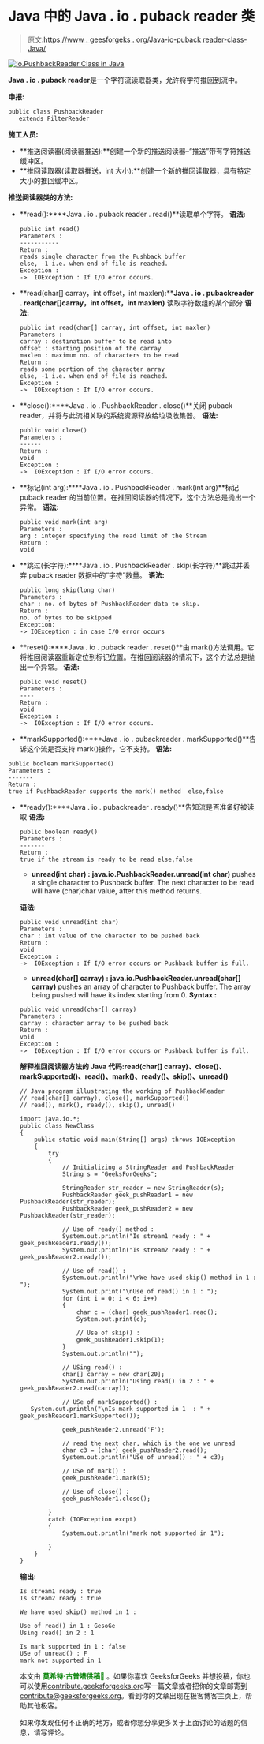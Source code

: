 # Java 中的 Java . io . puback reader 类

> 原文:[https://www . geesforgeks . org/Java-io-puback reader-class-Java/](https://www.geeksforgeeks.org/java-io-pushbackreader-class-java/)

[![io.PushbackReader Class in Java](img/d8795b3ff0aac783549b342fe88a7e28.png)](https://media.geeksforgeeks.org/wp-content/uploads/io.PushbackReader-Class-in-Java.jpg)

**Java . io . puback reader**是一个字符流读取器类，允许将字符推回到流中。

**申报:**

```
public class PushbackReader
   extends FilterReader
```

**施工人员:**

*   **推送阅读器(阅读器推送):**创建一个新的推送阅读器–“推送”带有字符推送缓冲区。
*   **推回读取器(读取器推送，int 大小):**创建一个新的推回读取器，具有特定大小的推回缓冲区。

**推送阅读器类的方法:**

*   **read():****Java . io . puback reader . read()**读取单个字符。
    **语法:**

    ```
    public int read()
    Parameters :
    -----------
    Return : 
    reads single character from the Pushback buffer 
    else, -1 i.e. when end of file is reached.
    Exception :
    ->  IOException : If I/O error occurs.
    ```

*   **read(char[] carray，int offset，int maxlen):****Java . io . pubackreader . read(char[]carray，int offset，int maxlen)** 读取字符数组的某个部分
    **语法:**

    ```
    public int read(char[] carray, int offset, int maxlen)
    Parameters :
    carray : destination buffer to be read into
    offset : starting position of the carray
    maxlen : maximum no. of characters to be read
    Return : 
    reads some portion of the character array
    else, -1 i.e. when end of file is reached.
    Exception :
    ->  IOException : If I/O error occurs.
    ```

*   **close():****Java . io . PushbackReader . close()**关闭 puback reader，并将与此流相关联的系统资源释放给垃圾收集器。
    **语法:**

    ```
    public void close()
    Parameters :
    ------
    Return : 
    void
    Exception :
    ->  IOException : If I/O error occurs.
    ```

*   **标记(int arg):****Java . io . PushbackReader . mark(int arg)**标记 puback reader 的当前位置。在推回阅读器的情况下，这个方法总是抛出一个异常。
    **语法:**

    ```
    public void mark(int arg)
    Parameters :
    arg : integer specifying the read limit of the Stream
    Return : 
    void
    ```

*   **跳过(长字符):****Java . io . PushbackReader . skip(长字符)**跳过并丢弃 puback reader 数据中的“字符”数量。
    **语法:**

    ```
    public long skip(long char)
    Parameters : 
    char : no. of bytes of PushbackReader data to skip.
    Return : 
    no. of bytes to be skipped
    Exception: 
    -> IOException : in case I/O error occurs
    ```

*   **reset():****Java . io . puback reader . reset()**由 mark()方法调用。它将推回阅读器重新定位到标记位置。在推回阅读器的情况下，这个方法总是抛出一个异常。
    **语法:**

    ```
    public void reset()
    Parameters :
    ----
    Return : 
    void
    Exception :
    ->  IOException : If I/O error occurs.

    ```

*   **markSupported():****Java . io . pubackreader . markSupported()**告诉这个流是否支持 mark()操作，它不支持。
    **语法:**

```
public boolean markSupported()
Parameters :
-------
Return : 
true if PushbackReader supports the mark() method  else,false
```

*   **ready():****Java . io . pubackreader . ready()**告知流是否准备好被读取
    **语法:**

    ```
    public boolean ready()
    Parameters :
    -------
    Return : 
    true if the stream is ready to be read else,false
    ```

    *   **unread(int char) :** **java.io.PushbackReader.unread(int char)** pushes a single character to Pushback buffer. The next character to be read will have (char)char value, after this method returns.

    **语法:**

    ```
    public void unread(int char)
    Parameters :
    char : int value of the character to be pushed back
    Return : 
    void
    Exception :
    ->  IOException : If I/O error occurs or Pushback buffer is full.

    ```

    *   **unread(char[] carray) :** **java.io.PushbackReader.unread(char[] carray)** pushes an array of character to Pushback buffer. The array being pushed will have its index starting from 0.
    **Syntax :**

    ```
    public void unread(char[] carray)
    Parameters :
    carray : character array to be pushed back
    Return : 
    void
    Exception :
    ->  IOException : If I/O error occurs or Pushback buffer is full.

    ```

    **解释推回阅读器方法的 Java 代码:read(char[] carray)、close()、markSupported()、read()、mark()、ready()、skip()、unread()**

    ```
    // Java program illustrating the working of PushbackReader
    // read(char[] carray), close(), markSupported()
    // read(), mark(), ready(), skip(), unread()

    import java.io.*;
    public class NewClass
    {
        public static void main(String[] args) throws IOException
        {
            try
            {
                // Initializing a StringReader and PushbackReader
                String s = "GeeksForGeeks";

                StringReader str_reader = new StringReader(s);
                PushbackReader geek_pushReader1 = new PushbackReader(str_reader);
                PushbackReader geek_pushReader2 = new PushbackReader(str_reader);

                // Use of ready() method :
                System.out.println("Is stream1 ready : " + geek_pushReader1.ready());
                System.out.println("Is stream2 ready : " + geek_pushReader2.ready());

                // Use of read() :
                System.out.println("\nWe have used skip() method in 1 : ");
                System.out.print("\nUse of read() in 1 : ");
                for (int i = 0; i < 6; i++)
                {
                    char c = (char) geek_pushReader1.read();
                    System.out.print(c);

                    // Use of skip() :
                    geek_pushReader1.skip(1);
                }
                System.out.println("");

                // USing read() :
                char[] carray = new char[20];
                System.out.println("Using read() in 2 : " + geek_pushReader2.read(carray));

                // USe of markSupported() :
       System.out.println("\nIs mark supported in 1  : " + geek_pushReader1.markSupported());

                geek_pushReader2.unread('F');

                // read the next char, which is the one we unread
                char c3 = (char) geek_pushReader2.read();
                System.out.println("USe of unread() : " + c3);

                // USe of mark() :
                geek_pushReader1.mark(5);

                // Use of close() :
                geek_pushReader1.close();

            }
            catch (IOException excpt)
            {
                System.out.println("mark not supported in 1");

            }
        }
    }
    ```

    **输出:**

    ```
    Is stream1 ready : true
    Is stream2 ready : true

    We have used skip() method in 1 : 

    Use of read() in 1 : GesoGe
    Using read() in 2 : 1

    Is mark supported in 1 : false
    USe of unread() : F
    mark not supported in 1
    ```

    本文由 <font color="green">**莫希特·古普塔供稿🙂**</font> 。如果你喜欢 GeeksforGeeks 并想投稿，你也可以使用[contribute.geeksforgeeks.org](http://www.contribute.geeksforgeeks.org)写一篇文章或者把你的文章邮寄到 contribute@geeksforgeeks.org。看到你的文章出现在极客博客主页上，帮助其他极客。

    如果你发现任何不正确的地方，或者你想分享更多关于上面讨论的话题的信息，请写评论。